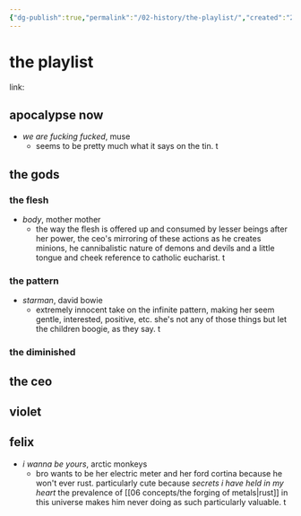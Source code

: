 ```yaml
---
{"dg-publish":true,"permalink":"/02-history/the-playlist/","created":"2024-12-20T15:31:49.449-06:00","updated":"2024-12-20T16:20:52.429-06:00"}
---
```


# the playlist
link: 

## apocalypse now
- *we are fucking fucked*, muse
	- seems to be pretty much what it says on the tin. t
## the gods 
### the flesh
- *body*, mother mother
	- the way the flesh is offered up and consumed by lesser beings after her power, the ceo's mirroring of these actions as he creates minions, he cannibalistic nature of demons and devils and a little tongue and cheek reference to catholic eucharist. t
### the pattern
- *starman*, david bowie
	- extremely innocent take on the infinite pattern, making her seem gentle, interested, positive, etc. she's not any of those things but let the children boogie, as they say. t
### the diminished

## the ceo
## violet

## felix
- *i wanna be yours*, arctic monkeys
	- bro wants to be her electric meter and her ford cortina because he won't ever rust. particularly cute because *secrets i have held in my heart* the prevalence of [[06 concepts/the forging of metals\|rust]] in this universe makes him never doing as such particularly valuable. t